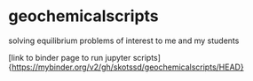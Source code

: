 # geochemicalscripts
solving equilibrium problems of interest to me and my students

[link to binder page to run jupyter scripts]{https://mybinder.org/v2/gh/skotssd/geochemicalscripts/HEAD}
